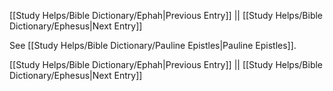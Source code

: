 [[Study Helps/Bible Dictionary/Ephah|Previous Entry]]  ||  [[Study Helps/Bible Dictionary/Ephesus|Next Entry]]

 See [[Study Helps/Bible Dictionary/Pauline Epistles|Pauline Epistles]].

[[Study Helps/Bible Dictionary/Ephah|Previous Entry]]  ||  [[Study Helps/Bible Dictionary/Ephesus|Next Entry]]